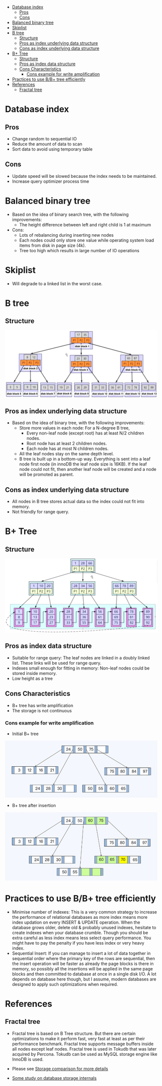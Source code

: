 - [Database index](#database-index)
  - [Pros](#pros)
  - [Cons](#cons)
- [Balanced binary  tree](#balanced-binary--tree)
- [Skiplist](#skiplist)
- [B tree](#b-tree)
  - [Structure](#structure)
  - [Pros as index underlying data structure](#pros-as-index-underlying-data-structure)
  - [Cons as index underlying data structure](#cons-as-index-underlying-data-structure)
- [B+ Tree](#b-tree-1)
  - [Structure](#structure-1)
  - [Pros as index data structure](#pros-as-index-data-structure)
  - [Cons Characteristics](#cons-characteristics)
    - [Cons example for write amplification](#cons-example-for-write-amplification)
- [Practices to use B/B+ tree efficiently](#practices-to-use-bb-tree-efficiently)
- [References](#references)
  - [Fractal tree](#fractal-tree)

# Database index
## Pros
* Change random to sequential IO
* Reduce the amount of data to scan
* Sort data to avoid using temporary table

## Cons
* Update speed will be slowed because the index needs to be maintained.
* Increase query optimizer process time

# Balanced binary  tree
* Based on the idea of binary search tree, with the following improvements:
  * The height difference between left and right child is 1 at maximum
* Cons:
  * Lots of rebalancing during inserting new nodes
  * Each nodes could only store one value while operating system load items from disk in page size (4k).
  * Tree too high which results in large number of IO operations

# Skiplist
* Will degrade to a linked list in the worst case. 

# B tree
## Structure

![Index B tree](../.gitbook/assets/mysql_index_btree.png)

## Pros as index underlying data structure
* Based on the idea of binary tree, with the following improvements:
  * Store more values in each node: For a N-degree B tree, 
    * Every non-leaf node (except root) has at least N/2 children nodes.
    * Root node has at least 2 children nodes.
    * Each node has at most N children nodes. 
  * All the leaf nodes stay on the same depth level.
  * B tree is built up in a bottom-up way. Everything is sent into a leaf node first node (in innoDB the leaf node size is 16KB). If the leaf node could not fit, then another leaf node will be created and a node will be promoted as parent. 

## Cons as index underlying data structure
* All nodes in B tree stores actual data so the index could not fit into memory. 
* Not friendly for range query. 

# B+ Tree
## Structure

![Index B Plus tree](../.gitbook/assets/mysql_index_bPlusTree.png)

## Pros as index data structure
* Suitable for range query: The leaf nodes are linked in a doubly linked list. These links will be used for range query. 
* Indexes small enough for fitting in memory: Non-leaf nodes could be stored inside memory. 
* Low height as a tree

## Cons Characteristics
* B+ tree has write amplification
* The storage is not continuous

### Cons example for write amplification
* Initial B+ tree

![](../.gitbook/assets/relationalDb_distributed_internals_BtreeConjecture.png)

* B+ tree after insertion

![](../.gitbook/assets/relationalDb_distributed_internals_BtreeConjecture2.png)

# Practices to use B/B+ tree efficiently
* Minimise number of indexes: This is a very common strategy to increase the performance of relational databases as more index means more index updation on every INSERT & UPDATE operation. When the database grows older, delete old & probably unused indexes, hesitate to create indexes when your database crumble. Though you should be extra careful as less index means less select query performance. You might have to pay the penalty if you have less index or very heavy index.
* Sequential Insert: If you can manage to insert a lot of data together in sequential order where the primary key of the rows are sequential, then the insert operation will be faster as already the page blocks is there in memory, so possibly all the insertions will be applied in the same page blocks and then committed to database at once in a single disk I/O. A lot depends on database here though, but I assume, modern databases are designed to apply such optimizations when required.

# References
## Fractal tree 
* Fractal tree is based on B Tree structure. But there are certain optimizations to make it perform fast, very fast at least as per their performance benchmark. Fractal tree supports message buffers inside all nodes except leaf nodes. Fractal tree is used in Tokudb that was later acquired by Percona. Tokudb can be used as MySQL storage engine like InnoDB is used.
* Please see [Storage comparison for more details](https://kousiknath.medium.com/data-structures-database-storage-internals-1f5ed3619d43)

* [Some study on database storage internals](https://kousiknath.medium.com/data-structures-database-storage-internals-1f5ed3619d43)
